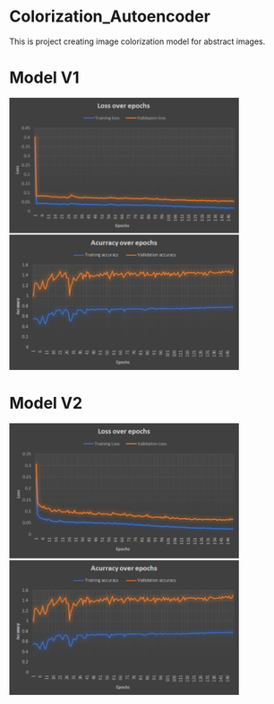 # Colorization_Autoencoder
This is project creating image colorization model for abstract images.


# Model V1

<img src="images/v1-loss.png" width=410>  <img src="images/v1-accuracy.png" width=410>

# Model V2

<img src="images/v2-loss.png" width=410>  <img src="images/v1-accuracy.png" width=410>
